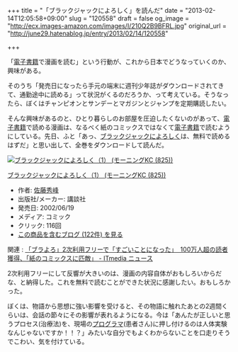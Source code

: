 +++
title = "「ブラックジャックによろしく」を読んだ"
date = "2013-02-14T12:05:58+09:00"
slug = "120558"
draft = false
og_image = "http://ecx.images-amazon.com/images/I/210Q2B9BFRL.jpg"
original_url = "http://june29.hatenablog.jp/entry/2013/02/14/120558"

+++

<p>「<a class="keyword" href="http://d.hatena.ne.jp/keyword/%C5%C5%BB%D2%BD%F1%C0%D2">電子書籍</a>で漫画を読む」という行動が、これから日本でどうなっていくのか、興味がある。</p>
<p>そのうち「発売日になったら手元の端末に週刊少年誌がダウンロードされてきて、通勤途中に読める」って状況がくるのだろうか、って考えている。そうなったら、ぼくはチャンピオンとサンデーとマガジンとジャンプを定期購読したい。</p>
<p>そんな興味があるのと、ひとり暮らしのお部屋を圧迫したくないのがあって、<a class="keyword" href="http://d.hatena.ne.jp/keyword/%C5%C5%BB%D2%BD%F1%C0%D2">電子書籍</a>で読める漫画は、なるべく紙のコミックスではなくて<a class="keyword" href="http://d.hatena.ne.jp/keyword/%C5%C5%BB%D2%BD%F1%C0%D2">電子書籍</a>で読むようにしている。先日、ふと「あっ、<a class="keyword" href="http://d.hatena.ne.jp/keyword/%A5%D6%A5%E9%A5%C3%A5%AF%A5%B8%A5%E3%A5%C3%A5%AF%A4%CB%A4%E8%A4%ED%A4%B7%A4%AF">ブラックジャックによろしく</a>は、無料で読めるはずだ」と思い出して、全巻をダウンロードして読んだ。</p>
<p></p>
<div class="hatena-asin-detail">
<a href="http://www.amazon.co.jp/exec/obidos/ASIN/4063288250/cameralady-22/"><img src="http://ecx.images-amazon.com/images/I/210Q2B9BFRL._SL160_.jpg" class="hatena-asin-detail-image" alt="ブラックジャックによろしく（1） (モーニングKC (825))" title="ブラックジャックによろしく（1） (モーニングKC (825))"></a><div class="hatena-asin-detail-info">
<p class="hatena-asin-detail-title"><a href="http://www.amazon.co.jp/exec/obidos/ASIN/4063288250/cameralady-22/">ブラックジャックによろしく（1） (モーニングKC (825))</a></p>
<ul>
<li>
<span class="hatena-asin-detail-label">作者:</span> <a class="keyword" href="http://d.hatena.ne.jp/keyword/%BA%B4%C6%A3%BD%A8%CA%F6">佐藤秀峰</a>
</li>
<li>
<span class="hatena-asin-detail-label">出版社/メーカー:</span> 講談社</li>
<li>
<span class="hatena-asin-detail-label">発売日:</span> 2002/06/19</li>
<li>
<span class="hatena-asin-detail-label">メディア:</span> コミック</li>
<li> <span class="hatena-asin-detail-label">クリック</span>: 116回</li>
<li><a href="http://d.hatena.ne.jp/asin/4063288250/cameralady-22" target="_blank">この商品を含むブログ (122件) を見る</a></li>
</ul>
</div>
<div class="hatena-asin-detail-foot"></div>
</div>
<p>関連 : <a href="http://www.itmedia.co.jp/news/articles/1210/18/news055.html" title="「ブラよろ」2次利用フリーで「すごいことになった」　100万人超の読者獲得、「紙のコミックスに匹敵」 - ITmedia ニュース">「ブラよろ」2次利用フリーで「すごいことになった」　100万人超の読者獲得、「紙のコミックスに匹敵」 - ITmedia ニュース</a></p>
<p>2次利用フリーにして反響が大きいのは、漫画の内容自体がおもしろいからだな、と納得した。これを無料で読むことができた状況に感謝したい。おもしろかった。</p>
<p>ぼくは、物語から思想に強い影響を受けると、その物語に触れたあとの2週間くらいは、会話の節々にその影響が表れるようになる。今は「あんたが正しいと思うプロセス(治療法)を、現場の<a class="keyword" href="http://d.hatena.ne.jp/keyword/%A5%D7%A5%ED%A5%B0%A5%E9%A5%DE">プログラマ</a>(患者さん)に押し付けるのは人体実験なんじゃないですか！！？」みたいな自分でもよくわからないことを口走りそうでこわい、気を付けている。</p>